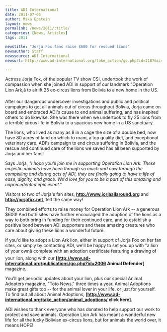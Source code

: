 ```yaml
---
title: ADI International
date: 2011-07-05
author: Mika Epstein
layout: news
permalink: /news/2011/:title/
categories: [News, Articles]
tags: 2011

newstitle: "Jorja Fox fans raise $600 for rescued lions"
newsauthor: Staff  
newssource: ADI International  
newsurl: http://www.ad-international.org/take_action/go.php?id=2187&si=95

---
```


Actress Jorja Fox, of the popular TV show CSI, undertook the work of compassion when she joined ADI in support of our landmark "Operation Lion Ark,â to airlift 25 ex-circus lions from Bolivia to a new home in the US.

After our dangerous undercover investigations and public and political campaigns to get all animals out of circus throughout Bolivia, Jorja came on board and embraced ADI's cause to end animal suffering, and has inspired others to do likewise. She was there when we undertook to fly 25 lions from a terrible circus life in Bolivia to a spacious new home in a US sanctuary.

The lions, who lived as many as 8 in a cage the size of a double bed, now have 80 acres of land on which to roam, a top quality diet, and exceptional veterinary care. ADI's campaign to end circus suffering in Bolivia, and the rescue and continued care of the lions we saved has all been supported by Jorja and her fans!

Says Jorja, *"I hope you'll join me in supporting Operation Lion Ark. These majestic animals have been through so much and now through the compelling and daring acts of ADI, they are finally going to have a life of ease, dignity, and grace. We'd love for you to be a part of this amazing and unprecedented epic event."*

Visitors to two of Jorja's fan sites, **http://www.jorjaallaround.org** and **http://jorjafox.net**, felt the same way!

They combined efforts to raise money for Operation Lion Ark -- a generous $600! And both sites have further encouraged the adoption of the lions as a way to both bring in funding for their continued care, and to establish a positive bond between ADI supporters and these amazing creatures who care about giving these lions a wonderful future.

If you'd like to adopt a Lion Ark lion, either in support of Jorja Fox on her fan sites, or simply by contacting ADI, we'll be happy to set you up with "a lion of your ownâ complete with an adoption certificate featuring a drawing of your lion, along with our **[http://www.ad-international.org/publications/go.php?id=2006 Animal Defender]** magazine.

You'll get periodic updates about your lion, plus our special Animal Adopters magazine, "Toto News," three times a year. Animal Adoptions make great gifts too -- for the animal lover in your life, or just for yourself. To find out all about Animal Adoptions, **[http://www.ad-international.org/take_action/animal_adoptions/ click here]**.

ADI wishes to thank everyone who has donated to help support our work to protect and save animals. Operation Lion Ark has meant a wonderful new life for all the lucky Bolivian ex-circus lions, but for animals the world over, it means HOPE!

